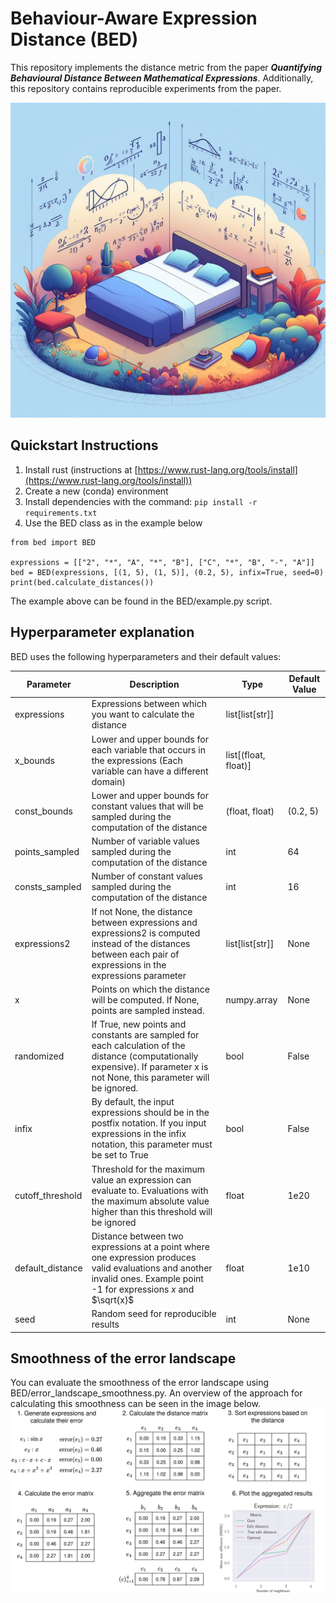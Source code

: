 # Behaviour-Aware Expression Distance (BED) 

This repository implements the distance metric from the paper **_Quantifying Behavioural Distance Between Mathematical Expressions_**.
Additionally, this repository contains reproducible experiments from the paper.

![Banner for the repository](figures/banner.jpg)

## Quickstart Instructions
1. Install rust (instructions at [https://www.rust-lang.org/tools/install](https://www.rust-lang.org/tools/install))
2. Create a new (conda) environment
3. Install dependencies with the command: `pip install -r requirements.txt`
4. Use the BED class as in the example below

```
from bed import BED

expressions = [["2", "*", "A", "*", "B"], ["C", "*", "B", "-", "A"]]
bed = BED(expressions, [(1, 5), (1, 5)], (0.2, 5), infix=True, seed=0)
print(bed.calculate_distances())
```
The example above can be found in the BED/example.py script.


## Hyperparameter explanation

BED uses the following hyperparameters and their default values:

| Parameter        | Description                                                                                                                                                                 | Type                 | Default Value |
|------------------|-----------------------------------------------------------------------------------------------------------------------------------------------------------------------------|----------------------|---------------|
| expressions      | Expressions between which you want to calculate the distance                                                                                                                | list[list[str]]      |               |
| x_bounds         | Lower and upper bounds for each variable that occurs in the expressions (Each variable can have a different domain)                                                         | list[(float, float)] |               |
| const_bounds     | Lower and upper bounds for constant values that will be sampled during the computation of the distance                                                                      | (float, float)       | (0.2, 5)      |
| points_sampled   | Number of variable values sampled during the computation of the distance                                                                                                    | int                  | 64            |
| consts_sampled   | Number of constant values sampled during the computation of the distance                                                                                                    | int                  | 16            |
| expressions2     | If not None, the distance between expressions and expressions2 is computed instead of the distances between each pair of expressions in the expressions parameter           | list[list[str]]      | None          |
| x                | Points on which the distance will be computed. If None, points are sampled instead.                                                                                         | numpy.array          | None          |
| randomized       | If True, new points and constants are sampled for each calculation of the distance (computationally expensive). If parameter x is not None, this parameter will be ignored. | bool                 | False         |
| infix            | By default, the input expressions should be in the postfix notation. If you input expressions in the infix notation, this parameter must be set to True                     | bool                 | False         |
| cutoff_threshold | Threshold for the maximum value an expression can evaluate to. Evaluations with the maximum absolute value higher than this threshold will be ignored                       | float                | 1e20          |
| default_distance | Distance between two expressions at a point where one expression produces valid evaluations and another invalid ones. Example point -1 for expressions $x$ and $\sqrt{x}$   | float                | 1e10          |
| seed             | Random seed for reproducible results                                                                                                                                        | int                  | None          |

## Smoothness of the error landscape
You can evaluate the smoothness of the error landscape using BED/error_landscape_smoothness.py. An overview of the approach for calculating this smoothness can be seen in the image below.
![Error smoothness overview](figures/error_smoothness.png)